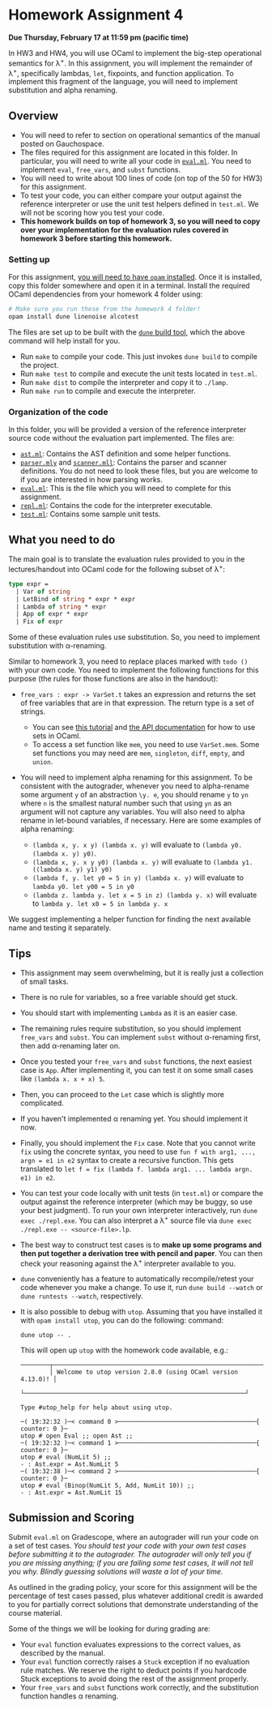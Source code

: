 # Homework Assignment 4

**Due Thursday, February 17 at 11:59 pm (pacific time)**

In HW3 and HW4, you will use OCaml to implement the big-step operational semantics for λ<sup>+</sup>. In this assignment, you will implement the remainder of λ<sup>+</sup>, specifically lambdas, `let`, fixpoints, and function application. To implement this fragment of the language, you will need to implement substitution and alpha renaming.


## Overview

* You will need to refer to section on operational semantics of the manual posted on Gauchospace.
* The files required for this assignment are located in this folder. In particular, you will need to write all your code in [`eval.ml`](eval.ml). You need to implement `eval`, `free_vars`, and `subst` functions.
* You will need to write about 100 lines of code (on top of the 50 for HW3) for this assignment.
* To test your code, you can either compare your output against the reference interpreter or use the unit test helpers defined in `test.ml`. We will not be scoring how you test your code.
* **This homework builds on top of homework 3, so you will need to copy over your implementation for the evaluation rules covered in homework 3 before starting this homework.**


### Setting up

For this assignment,
[you will need to have `opam` installed](/sections/section1/README.md#installing-opam).
Once it is installed, copy this folder somewhere and open it in a terminal.
Install the required OCaml dependencies from your homework 4 folder using:

```bash
# Make sure you run these from the homework 4 folder!
opam install dune linenoise alcotest
```

The files are set up to be built with the [`dune` build tool](https://dune.readthedocs.io/en/stable/), which the above command will help install for you.
* Run `make` to compile your code. This just invokes `dune build` to compile the project.
* Run `make test` to compile and execute the unit tests located in `test.ml`.
* Run `make dist` to compile the interpreter and copy it to `./lamp`.
* Run `make run` to compile and execute the interpreter.


### Organization of the code

In this folder, you will be provided a version of the reference interpreter source code without the evaluation part implemented. The files are:
* [`ast.ml`](ast.ml): Contains the AST definition and some helper functions.
* [`parser.mly`](parser.mly) and [`scanner.mll`](scanner.mly): Contains the parser and scanner definitions. You do not need to look these files, but you are welcome to if you are interested in how parsing works.
* [`eval.ml`](eval.ml): This is the file which you will need to complete for this assignment.
* [`repl.ml`](repl.ml): Contains the code for the interpreter executable.
* [`test.ml`](test.ml): Contains some sample unit tests.

## What you need to do

The main goal is to translate the evaluation rules provided to you in the lectures/handout into OCaml code for the following subset of λ<sup>+</sup>:
```ocaml
type expr =
  | Var of string
  | LetBind of string * expr * expr
  | Lambda of string * expr
  | App of expr * expr
  | Fix of expr
```

Some of these evaluation rules use substitution. So, you need to implement substitution with α-renaming.

Similar to homework 3, you need to replace places marked with `todo ()` with your own code.  You need to implement the following functions for this purpose (the rules for those functions are also in the handout):
- `free_vars : expr -> VarSet.t` takes an expression and returns the set of free variables that are in that expression. The return type is a set of strings. 
  - You can see [this tutorial](https://ocaml.org/learn/tutorials/set.html) and [the API documentation](https://ocaml.org/api/Set.S.html) for how to use sets in OCaml. 
  - To access a set function like `mem`, you need to use `VarSet.mem`. Some set functions you may need are `mem`, `singleton`, `diff`, `empty`, and `union`.
  
- You will need to implement alpha renaming for this assignment. To be consistent with the autograder, whenever you need to alpha-rename some argument `y` of an abstraction `\y. e`, you should rename `y` to `yn` where `n` is the smallest natural number such that using `yn` as an argument will not capture any variables. You will also need to alpha rename in let-bound variables, if necessary. Here are some examples of alpha renaming:
  * `(lambda x, y. x y) (lambda x. y)` will evaluate to `(lambda y0. (lambda x. y) y0)`.
  * `(lambda x, y. x y y0) (lambda x. y)` will evaluate to `(lambda y1. ((lambda x. y) y1) y0)`
  * `(lambda f, y. let y0 = 5 in y) (lambda x. y)` will evaluate to `lambda y0. let y00 = 5 in y0`
  * `(lambda z. lambda y. let x = 5 in z) (lambda y. x)` will evaluate to `lambda y. let x0 = 5 in lambda y. x`

We suggest implementing a helper function for finding the next available name and testing it separately.

## Tips

- This assignment may seem overwhelming, but it is really just a collection of small tasks.
- There is no rule for variables, so a free variable should get stuck.
- You should start with implementing `Lambda` as it is an easier case.
- The remaining rules require substitution, so you should implement `free_vars` and `subst`. You can implement `subst` without α-renaming first, then add α-renaming later on.
- Once you tested your `free_vars` and `subst` functions, the next easiest case is `App`. After implementing it, you can test it on some small cases like `(lambda x. x + x) 5`.
- Then, you can proceed to the `Let` case which is slightly more complicated.
- If you haven't implemented α renaming yet. You should implement it now.
- Finally, you should implement the `Fix` case. Note that you cannot write `fix` using the concrete syntax, you need to use `fun f with arg1, ..., argn = e1 in e2` syntax to create a recursive function. This gets translated to `let f = fix (lambda f. lambda arg1. ... lambda argn. e1) in e2`.

- You can test your code locally with unit tests (in `test.ml`) or compare the output against the reference interpreter (which may be buggy, so use your best judgment). To run your own interpreter interactively, run `dune exec ./repl.exe`. You can also interpret a λ<sup>+</sup> source file via `dune exec ./repl.exe -- <source-file>.lp`.

- The best way to construct test cases is to **make up some programs and then put together a derivation tree with pencil and paper**. You can then check your reasoning against the λ<sup>+</sup> interpreter available to you.

- `dune` conveniently has a feature to automatically recompile/retest your code whenever you make a change. To use it, run `dune build --watch` or `dune runtests --watch`, respectively.

- It is also possible to debug with `utop`. Assuming that you have installed it with `opam install utop`, you can do the following:
command:
  ```
  dune utop -- .
  ```
  This will open up `utop` with the homework code available, e.g.:
  ```
  ────────┬─────────────────────────────────────────────────────────────┬─────────
          │ Welcome to utop version 2.8.0 (using OCaml version 4.13.0)! │         
          └─────────────────────────────────────────────────────────────┘         

  Type #utop_help for help about using utop.

  ─( 19:32:32 )─< command 0 >──────────────────────────────────────{ counter: 0 }─
  utop # open Eval ;; open Ast ;;
  ─( 19:32:32 )─< command 1 >──────────────────────────────────────{ counter: 0 }─
  utop # eval (NumLit 5) ;;
  - : Ast.expr = Ast.NumLit 5
  ─( 19:32:38 )─< command 2 >──────────────────────────────────────{ counter: 0 }─
  utop # eval (Binop(NumLit 5, Add, NumLit 10)) ;;
  - : Ast.expr = Ast.NumLit 15
  ```

## Submission and Scoring

Submit `eval.ml` on Gradescope, where an autograder will run your code on a set
of test cases. _You should test your code with your own test cases before
submitting it to the autograder. The autograder will only tell you if you are
missing anything; if you are failing some test cases, it will not tell you why.
Blindly guessing solutions will waste a lot of your time._


As outlined in the grading policy, your score for this assignment will be the
percentage of test cases passed, plus whatever additional credit is awarded to
you for partially correct solutions that demonstrate understanding of the course
material.

Some of the things we will be looking for during grading are:
* Your `eval` function evaluates expressions to the correct values, as described
  by the manual.
* Your `eval` function correctly raises a `Stuck` exception if no evaluation
  rule matches. We reserve the right to deduct points if you hardcode Stuck
  exceptions to avoid doing the rest of the assignment properly.
* Your `free_vars` and `subst` functions work correctly, and the
  substitution function handles α renaming.
